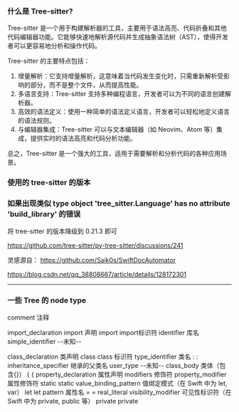 ### 什么是 Tree-sitter?

Tree-sitter 是一个用于构建解析器的工具，主要用于语法高亮、代码折叠和其他代码编辑器功能。它能够快速地解析源代码并生成抽象语法树（AST），使得开发者可以更容易地分析和操作代码。

Tree-sitter 的主要特点包括：

1. 增量解析：它支持增量解析，这意味着当代码发生变化时，只需重新解析受影响的部分，而不是整个文件，从而提高性能。
2. 多语言支持：Tree-sitter 支持多种编程语言，开发者可以为不同的语言创建解析器。
3. 高效的语法定义：使用一种简单的语法定义语言，开发者可以轻松地定义语言的语法规则。
4. 与编辑器集成：Tree-sitter 可以与文本编辑器（如 Neovim、Atom 等）集成，提供实时的语法高亮和代码分析功能。

总之，Tree-sitter 是一个强大的工具，适用于需要解析和分析代码的各种应用场景。

### 使用的 tree-sitter 的版本


### 如果出现类似 type object 'tree_sitter.Language' has no attribute 'build_library' 的错误

将 tree-sitter 的版本降级到 0.21.3 即可

https://github.com/tree-sitter/py-tree-sitter/discussions/241

灵感源自：
https://github.com/Saik0s/SwiftDocAutomator

https://blog.csdn.net/qq_38808667/article/details/128172301


---

### 一些 Tree 的 node type

comment  注释

import_declaration  import 声明
import  import标识符
identifier  库名
simple_identifier  --未知--

class_declaration 类声明
class  class 标识符
type_identifier  类名
:  :
inheritance_specifier  继承的父类名
user_type  --未知--
class_body  类体（包含{}）
{  {
property_declaration  属性声明
modifiers  修饰符
property_modifier  属性修饰符
static static
value_binding_pattern  值绑定模式（在 Swift 中为 let, var）
let let
pattern  属性名
= =
real_literal
visibility_modifier 可见性标识符（在Swift 中为 private, public 等）
private private